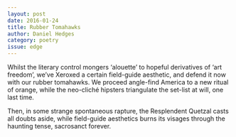 ```yaml
---
layout: post 
date: 2016-01-24
title: Rubber Tomahawks
author: Daniel Hedges
category: poetry
issue: edge
---
```

Whilst the literary control mongers ‘alouette’ to hopeful derivatives of ‘art freedom’, we’ve Xeroxed a certain field-guide aesthetic, and defend it now with our rubber tomahawks. We proceed angle-find America to a new ritual of orange, while the neo-cliché hipsters triangulate the set-list at will, one last time.

Then, in some strange spontaneous rapture, the Resplendent Quetzal casts all doubts aside, while field-guide aesthetics burns its visages through the haunting tense, sacrosanct forever.